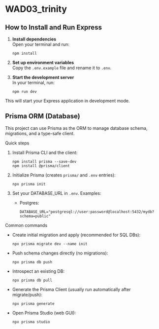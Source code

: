 # WAD03_trinity

## How to Install and Run Express

1. **Install dependencies**  
   Open your terminal and run:

   ```
   npm install
   ```

2. **Set up environment variables**  
   Copy the `.env.example` file and rename it to `.env`.

3. **Start the development server**  
   In your terminal, run:
   ```
   npm run dev
   ```

This will start your Express application in development mode.

## Prisma ORM (Database)

This project can use Prisma as the ORM to manage database schema, migrations, and a type-safe client.

Quick steps

1. Install Prisma CLI and the client:

   ```
   npm install prisma --save-dev
   npm install @prisma/client
   ```

2. Initialize Prisma (creates `prisma/` and `.env` entries):

   ```
   npx prisma init
   ```

3. Set your DATABASE_URL in `.env`. Examples:
   - Postgres:
     ```
     DATABASE_URL="postgresql://user:password@localhost:5432/mydb?schema=public"
     ```

Common commands

- Create initial migration and apply (recommended for SQL DBs):
  ```
  npx prisma migrate dev --name init
  ```
- Push schema changes directly (no migrations):
  ```
  npx prisma db push
  ```
- Introspect an existing DB:
  ```
  npx prisma db pull
  ```
- Generate the Prisma Client (usually run automatically after migrate/push):
  ```
  npx prisma generate
  ```
- Open Prisma Studio (web GUI):
  ```
  npx prisma studio
  ```
